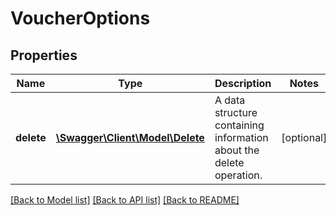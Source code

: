 # VoucherOptions

## Properties
Name | Type | Description | Notes
------------ | ------------- | ------------- | -------------
**delete** | [**\Swagger\Client\Model\Delete**](Delete.md) | A data structure containing information about the delete operation. | [optional] 

[[Back to Model list]](../README.md#documentation-for-models) [[Back to API list]](../README.md#documentation-for-api-endpoints) [[Back to README]](../README.md)


